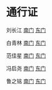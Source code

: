 # 通行证

刘长江   [南门](https://asuka-liu.github.io/Access/chang_nan.html)    [东门](https://asuka-liu.github.io/Access/chang_dong.html)


白青林   [南门](https://asuka-liu.github.io/Access/qinglin_nan.html)   [东门](https://asuka-liu.github.io/Access/qinglin_dong.html)


范佳星   [南门](https://asuka-liu.github.io/Access/jiaxing_nan.html)   [东门](https://asuka-liu.github.io/Access/jiaxing_dong.html)


冯启尧  [南门](https://asuka-liu.github.io/Access/qiyao_nan.html)   [东门](https://asuka-liu.github.io/Access/qiyao_dong.html)


鲁之铭  [南门](https://asuka-liu.github.io/Access/zhiming_nan.html)   [东门](https://asuka-liu.github.io/Access/zhiming_dong.html)








